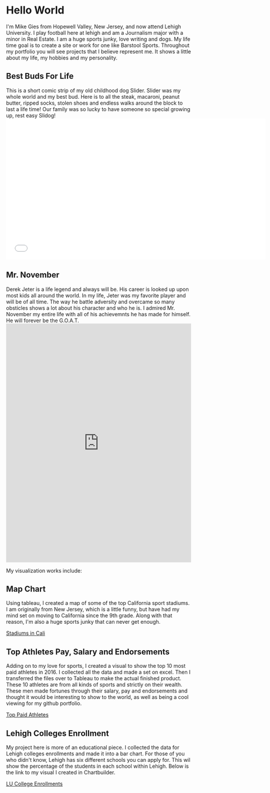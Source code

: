 <h1>Hello World</h1>
<p1>  I'm Mike Gies from Hopewell Valley, New Jersey, and now attend Lehigh University. I play football here at lehigh and am a Journalism major with a minor in Real Estate. I am a huge sports junky, love writing and dogs. My life time goal is to create a site or work for one like Barstool Sports. Throughout my portfolio you will see projects that I believe represent me. It shows a little about my life, my hobbies and my personality. </p1>
<br>
<h2> Best Buds For Life </h2>
  This is a short comic strip of my old childhood dog Slider. Slider was my whole world and my best bud. Here is to all the steak, macaroni, peanut butter, ripped socks, stolen shoes and endless walks around the block to last a life time! Our family was so lucky to have someone so special growing up, rest easy Slidog! 
<iframe src="//www.pixton.com/embed/pubpukp2" frameborder="0" width="140%" height="384" allowfullscreen></iframe>
<br>
<h2> Mr. November </h2>
<p3>  Derek Jeter is a life legend and always will be. His career is looked up upon most kids all around the world. In my life, Jeter was my favorite player and will be of all time. The way he battle adversity and overcame so many obsticles shows a lot about his character and who he is. I admired Mr. November my entire life with all of his achievemnts he has made for himself. He will forever be the G.O.A.T. </p3>
<iframe src='https://cdn.knightlab.com/libs/timeline3/latest/embed/index.html?source=1LBvh-aDu9i7kFDW93qeU78kp_r4LDVR1avIsHNVGmrU&font=Default&lang=en&initial_zoom=2&height=650' width='100%' height='650' webkitallowfullscreen mozallowfullscreen allowfullscreen frameborder='0'></iframe> 

My visualization works include:

<h2> Map Chart </h2>
  Using tableau, I created a map of some of the top California sport stadiums. I am originally from New Jersey, which is a little funny, but have had my mind set on moving to California since the 9th grade. Along with that reason, I'm also a huge sports junky that can never get enough.

[Stadiums in Cali](https://mikegies.github.io/bigcalistadiums.html)

<h2> Top Athletes Pay, Salary and Endorsements </h2>
  Adding on to my love for sports, I created a visual to show the top 10 most paid athletes in 2016. I collected all the data and made a set on excel. Then I transferred the files over to Tableau to make the actual finished product. These 10 athletes are from all kinds of sports and strictly on their wealth. These men made fortunes through their salary, pay and endorsements and thought it would be interesting to show to the world, as well as being a cool viewing for my github portfolio.

[Top Paid Athletes](https://mikegies.github.io/TopAthletes.html)

<h2> Lehigh Colleges Enrollment </h2>
  My project here is more of an educational piece. I collected the data for Lehigh colleges enrollments and made it into a bar chart. For those of you who didn't know, Lehigh has six different schools you can apply for. This wil show the percentage of the students in each school within Lehigh. Below is the link to my visual I created in Chartbuilder.

[LU College Enrollments](https://mikegies.github.io/LEP.html)


